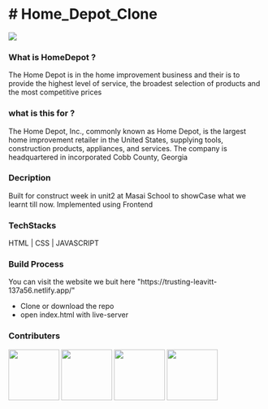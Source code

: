 <h1># Home_Depot_Clone</h1>

<a href = "https://trusting-leavitt-137a56.netlify.app/"><img src ="https://www.reviewsxp.com/blog/wp-content/uploads/2020/05/Home-Depot.jpg"/> </a>


<h3>What is HomeDepot ?</h3>

<p>The Home Depot is in the home improvement business and their is to provide the highest level of service, the broadest selection of products and the most competitive prices</p>

<h3>what is this for ? </h3>

<p>The Home Depot, Inc., commonly known as Home Depot, is the largest home improvement retailer in the United States, supplying tools, construction products, appliances, and services. The company is headquartered in incorporated Cobb County, Georgia</p>


<h3>Decription</h3>

<p>Built for construct week in unit2 at Masai School to showCase what we learnt till now. Implemented using Frontend</p>

<h3>TechStacks</h3>

<p> HTML | CSS | JAVASCRIPT</p>



<h3>Build Process</h3>

<p> You can visit the website we buit here "https://trusting-leavitt-137a56.netlify.app/" </p>

<ul>
  <li>Clone or download the repo</li>
  <li>open index.html with live-server</li>
  
  
  </ul>

<h3>Contributers</h3>

<a href = "https://github.com/SakethReddy1111"><img src = "https://avatars.githubusercontent.com/u/95850230?v=4" width=100px/></a>
<a href = "https://github.com/Uditkishore"><img src = "https://avatars.githubusercontent.com/u/95956949?v=4"  width=100px/></a>
<a href = "https://github.com/Fatima2400"><img src = "https://avatars.githubusercontent.com/u/96168561?v=4"  width=100px/></a>
<a href = "https://github.com/hanu329"><img src = "https://avatars.githubusercontent.com/u/95962474?v=4"  width=100px/></a>



